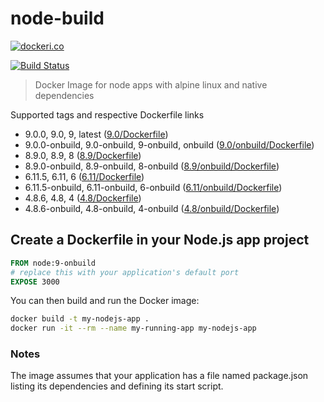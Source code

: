 # node-build

[![dockeri.co](http://dockeri.co/image/lgatica/node-build)](https://hub.docker.com/r/lgatica/node-build/)

[![Build Status](https://travis-ci.org/lgaticaq/node-build.svg?branch=master)](https://travis-ci.org/lgaticaq/node-build)

> Docker Image for node apps with alpine linux and native dependencies

Supported tags and respective Dockerfile links

- 9.0.0, 9.0, 9, latest ([9.0/Dockerfile](https://github.com/lgaticaq/node-build/blob/master/9.0.0/Dockerfile))
- 9.0.0-onbuild, 9.0-onbuild, 9-onbuild, onbuild ([9.0/onbuild/Dockerfile](https://github.com/lgaticaq/node-build/blob/master/9.0.0/onbuild/Dockerfile))
- 8.9.0, 8.9, 8 ([8.9/Dockerfile](https://github.com/lgaticaq/node-build/blob/master/8.9.0/Dockerfile))
- 8.9.0-onbuild, 8.9-onbuild, 8-onbuild ([8.9/onbuild/Dockerfile](https://github.com/lgaticaq/node-build/blob/master/8.9.0/onbuild/Dockerfile))
- 6.11.5, 6.11, 6 ([6.11/Dockerfile](https://github.com/lgaticaq/node-build/blob/master/6.11.5/Dockerfile))
- 6.11.5-onbuild, 6.11-onbuild, 6-onbuild ([6.11/onbuild/Dockerfile](https://github.com/lgaticaq/node-build/blob/master/6.11.5/onbuild/Dockerfile))
- 4.8.6, 4.8, 4 ([4.8/Dockerfile](https://github.com/lgaticaq/node-build/blob/master/4.8.6/Dockerfile))
- 4.8.6-onbuild, 4.8-onbuild, 4-onbuild ([4.8/onbuild/Dockerfile](https://github.com/lgaticaq/node-build/blob/master/4.8.6/onbuild/Dockerfile))

## Create a Dockerfile in your Node.js app project
```dockerfile
FROM node:9-onbuild
# replace this with your application's default port
EXPOSE 3000
```

You can then build and run the Docker image:

```bash
docker build -t my-nodejs-app .
docker run -it --rm --name my-running-app my-nodejs-app
```

### Notes
The image assumes that your application has a file named package.json listing its dependencies and defining its start script.
